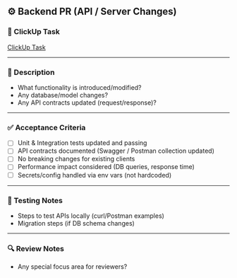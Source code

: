 ## ⚙️ Backend PR (API / Server Changes)

### 📌 ClickUp Task
[ClickUp Task](https://app.clickup.com/t/XXXXXX)

---

### 📝 Description
- What functionality is introduced/modified?  
- Any database/model changes?  
- Any API contracts updated (request/response)?  

---

### ✅ Acceptance Criteria
- [ ] Unit & Integration tests updated and passing  
- [ ] API contracts documented (Swagger / Postman collection updated)  
- [ ] No breaking changes for existing clients  
- [ ] Performance impact considered (DB queries, response time)  
- [ ] Secrets/config handled via env vars (not hardcoded)  

---

### 🧪 Testing Notes
- Steps to test APIs locally (curl/Postman examples)  
- Migration steps (if DB schema changes)  

---

### 🔍 Review Notes
- Any special focus area for reviewers?  

